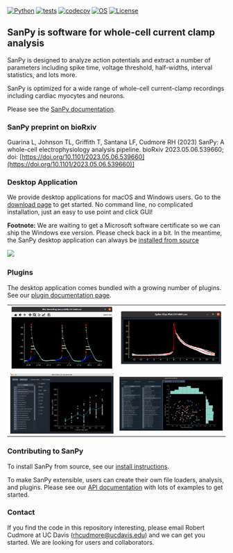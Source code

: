 
[![Python](https://img.shields.io/badge/python-3.8|3.9|3.10|3.11-blue.svg)](https://www.python.org/downloads/release/python-3111/)
[![tests](https://github.com/cudmore/SanPy/workflows/Test/badge.svg)](https://github.com/cudmore/SanPy/actions)
[![codecov](https://codecov.io/gh/cudmore/SanPy/branch/master/graph/badge.svg?token=L7L3FB04IP)](https://codecov.io/gh/cudmore/SanPy)
[![OS](https://img.shields.io/badge/OS-Linux|Windows|macOS-blue.svg)]()
[![License](https://img.shields.io/badge/license-GPLv3-blue)](https://github.com/cudmore/SanPy/blob/master/LICENSE)


## SanPy is software for whole-cell current clamp analysis

SanPy is designed to analyze action potentials and extract a number of parameters including spike time, voltage threshold, half-widths, interval statistics, and lots more.

SanPy is optimized for a wide range of whole-cell current-clamp recordings including cardiac myocytes and neurons.

Please see the [SanPy documentation](https://cudmore.github.io/SanPy/).

### SanPy preprint on bioRxiv

Guarina L, Johnson TL, Griffith T, Santana LF, Cudmore RH (2023) SanPy: A whole-cell electrophysiology analysis pipeline. bioRxiv 2023.05.06.539660; doi: [https://doi.org/10.1101/2023.05.06.539660](https://doi.org/10.1101/2023.05.06.539660)]

### Desktop Application

We provide desktop applications for macOS and Windows users. Go to the [download page](https://cudmore.github.io/SanPy/download/) to get started. No command line, no complicated installation, just an easy to use point and click GUI!

**Footnote:** We are waiting to get a Microsoft software certificate so we can ship the Windows exe version. Please check back in a bit. In the meantime, the SanPy desktop application can always be [installed from source](https://cudmore.github.io/SanPy/install/)

<IMG SRC="docs/docs/img/sanpy-app.png" width=600>

### Plugins
 
The desktop application comes bundled with a growing number of plugins. See our [plugin documentation page](https://cudmore.github.io/SanPy/plugins/).

<table style="border=1px">
<tr>
    <td>
    <IMG SRC="docs/docs/img/plugins/plot-recording.png" width=300>
    </td>
    <td>
    <IMG SRC="docs/docs/img/plugins/spike-clips.png" width=300>
    </td>
</tr>
<tr>
    <td>
    <IMG SRC="docs/docs/img/plugins/plot-fi.png" width=300>
    </td>
    <td>
    <IMG SRC="docs/docs/img/plugins/scatter-plot.png" width=300>
    </td>
</tr>
</table>

### Contributing to SanPy

To install SanPy from source, see our [install instructions](https://cudmore.github.io/SanPy/install/).

To make SanPy extensible, users can create their own file loaders, analysis, and plugins. Please see our [API documentation](https://cudmore.github.io/SanPy/api/overview) with lots of examples to get started.

### Contact

If you find the code in this repository interesting, please email Robert Cudmore at UC Davis (rhcudmore@ucdavis.edu) and we can get you started. We are looking for users and collaborators.